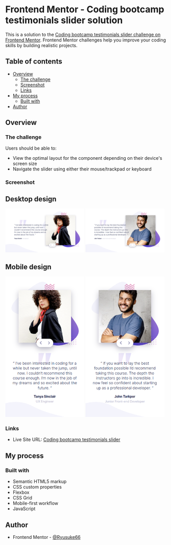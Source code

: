 # Frontend Mentor - Coding bootcamp testimonials slider solution

This is a solution to the [Coding bootcamp testimonials slider challenge on Frontend Mentor](https://www.frontendmentor.io/challenges/coding-bootcamp-testimonials-slider-4FNyLA8JL). Frontend Mentor challenges help you improve your coding skills by building realistic projects. 

## Table of contents

- [Overview](#overview)
  - [The challenge](#the-challenge)
  - [Screenshot](#screenshot)
  - [Links](#links)
- [My process](#my-process)
  - [Built with](#built-with)
- [Author](#author)

## Overview

### The challenge

Users should be able to:

- View the optimal layout for the component depending on their device's screen size
- Navigate the slider using either their mouse/trackpad or keyboard

### Screenshot

## Desktop design

<p float='left'>
  <img src='screenshots/desktop-design-slide-1.png' width='49%' />
  <img src='screenshots/desktop-design-slide-2.png' width='49%' />
</p>

## Mobile design

<p float='left'>
  <img src='screenshots/mobile-design-slide-1.png' width='49%' />
  <img src='screenshots/mobile-design-slide-2.png' width='49%' />
</p>

### Links

- Live Site URL: [Coding bootcamp testimonials slider](https://ryusuke66.github.io/coding-bootcamp-testimonials-slider)

## My process

### Built with

- Semantic HTML5 markup
- CSS custom properties
- Flexbox
- CSS Grid
- Mobile-first workflow
- JavaScript

## Author

- Frontend Mentor - [@Ryusuke66](https://www.frontendmentor.io/profile/Ryusuke66)
